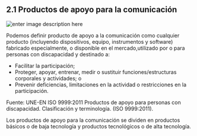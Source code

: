 ## 2.1 Productos de apoyo para la comunicación

![enter image description here](https://static.arasaac.org/images/aularagon/productos_apoyo_caa.jpg)

Podemos definir producto de apoyo a la comunicación como cualquier producto (incluyendo dispositivos, equipo, instrumentos y software) fabricado especialmente, o disponible en el mercado,utilizado por o para personas con discapacidad y destinado a:

-   Facilitar la participación;
-   Proteger, apoyar, entrenar, medir o sustituir funciones/estructuras corporales y actividades; o
-   Prevenir deficiencias, limitaciones en la actividad o restricciones en la participación.

Fuente: UNE-EN ISO 9999:2011 Productos de apoyo para personas con discapacidad. Clasificación y terminología. (ISO 9999:2011).

Los productos de apoyo para la comunicación se dividen en productos básicos o de baja tecnología y productos tecnológicos o de alta tecnología.

